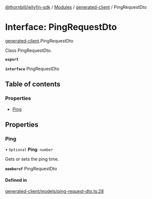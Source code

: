 [@thornbill/jellyfin-sdk](../README.md) / [Modules](../modules.md) / [generated-client](../modules/generated_client.md) / PingRequestDto

# Interface: PingRequestDto

[generated-client](../modules/generated_client.md).PingRequestDto

Class PingRequestDto.

**`export`**

**`interface`** PingRequestDto

## Table of contents

### Properties

- [Ping](generated_client.PingRequestDto.md#ping)

## Properties

### Ping

• `Optional` **Ping**: `number`

Gets or sets the ping time.

**`memberof`** PingRequestDto

#### Defined in

[generated-client/models/ping-request-dto.ts:28](https://github.com/thornbill/jellyfin-sdk-typescript/blob/029620a/src/generated-client/models/ping-request-dto.ts#L28)
